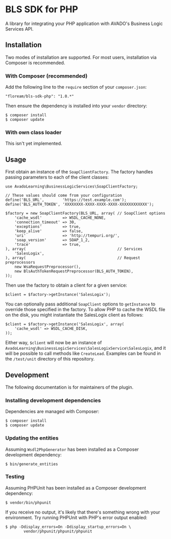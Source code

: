 # BLS SDK for PHP

A library for integrating your PHP application with AVADO's Business Logic
Services API.

## Installation

Two modes of installation are supported. For most users, installation via
Composer is recommended.

### With Composer (recommended)

Add the following line to the ```require``` section of your ```composer.json```:

    "floream/bls-sdk-php": "1.0.*"

Then ensure the dependency is installed into your ```vendor``` directory:

    $ composer install
    $ composer update

### With own class loader

This isn't yet implemented.

## Usage

First obtain an instance of the ```SoapClientFactory```. The factory handles
passing parameters to each of the client classes:

    use AvadoLearning\BusinessLogicServices\SoapClientFactory;

    // These values should come from your configuration
    define('BLS_URL',        'https://test.example.com');
    define('BLS_AUTH_TOKEN', 'XXXXXXXX-XXXX-XXXX-XXXX-XXXXXXXXXXXX');

    $factory = new SoapClientFactory(BLS_URL, array( // SoapClient options
        'cache_wsdl'         => WSDL_CACHE_NONE,
        'connection_timeout' => 30,
        'exceptions'         => true,
        'keep_alive'         => false,
        'uri'                => 'http://tempuri.org/',
        'soap_version'       => SOAP_1_2,
        'trace'              => true,
    ), array(                                        // Services
        'SalesLogix',
    ), array(                                        // Request preprocessors
        new WsaRequestPreprocessor(),
        new BlsAuthTokenRequestPreprocessor(BLS_AUTH_TOKEN),
    ));

Then use the factory to obtain a client for a given service:

    $client = $factory->getInstance('SalesLogix');

You can optionally pass additional ```SoapClient``` options to ```getInstance```
to override those specified in the factory. To allow PHP to cache the WSDL file
on the disk, you might instantiate the SalesLogix client as follows:

    $client = $factory->getInstance('SalesLogix', array(
        'cache_wsdl' => WSDL_CACHE_DISK,
    ));

Either way, ```$client``` will now be an instance of
```AvadoLearning\BusinessLogicServices\SalesLogixService\SalesLogix```, and it will be
possible to call methods like ```CreateLead```. Examples can be found in the
```/test/unit``` directory of this repository.

## Development

The following documentation is for maintainers of the plugin.

### Installing development dependencies

Dependencies are managed with Composer:

    $ composer install
    $ composer update

### Updating the entities

Assuming ```Wsdl2PhpGenerator``` has been installed as a Composer development
dependency:

    $ bin/generate_entities

### Testing

Assuming PHPUnit has been installed as a Composer development dependency:

    $ vendor/bin/phpunit

If you receive no output, it's likely that there's something wrong with your
environment. Try running PHPUnit with PHP's error output enabled:

    $ php -Ddisplay_errors=On -Ddisplay_startup_errors=On \
            vendor/phpunit/phpunit/phpunit
